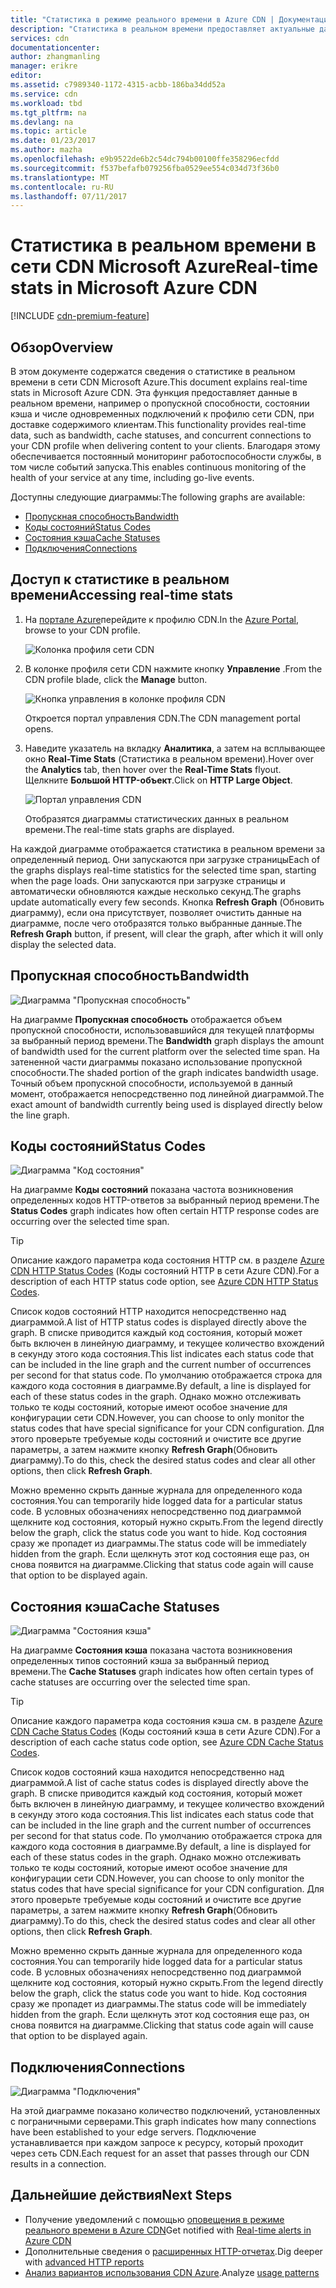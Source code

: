 ```yaml
---
title: "Статистика в режиме реального времени в Azure CDN | Документация Майкрософт"
description: "Статистика в реальном времени предоставляет актуальные данные о производительности сети Azure CDN при доставке содержимого клиентам."
services: cdn
documentationcenter: 
author: zhangmanling
manager: erikre
editor: 
ms.assetid: c7989340-1172-4315-acbb-186ba34dd52a
ms.service: cdn
ms.workload: tbd
ms.tgt_pltfrm: na
ms.devlang: na
ms.topic: article
ms.date: 01/23/2017
ms.author: mazha
ms.openlocfilehash: e9b9522de6b2c54dc794b00100ffe358296ecfdd
ms.sourcegitcommit: f537befafb079256fba0529ee554c034d73f36b0
ms.translationtype: MT
ms.contentlocale: ru-RU
ms.lasthandoff: 07/11/2017
---
```

# <a name="real-time-stats-in-microsoft-azure-cdn"></a><span data-ttu-id="c68ad-103">Статистика в реальном времени в сети CDN Microsoft Azure</span><span class="sxs-lookup"><span data-stu-id="c68ad-103">Real-time stats in Microsoft Azure CDN</span></span>
[!INCLUDE [cdn-premium-feature](../../includes/cdn-premium-feature.md)]

## <a name="overview"></a><span data-ttu-id="c68ad-104">Обзор</span><span class="sxs-lookup"><span data-stu-id="c68ad-104">Overview</span></span>
<span data-ttu-id="c68ad-105">В этом документе содержатся сведения о статистике в реальном времени в сети CDN Microsoft Azure.</span><span class="sxs-lookup"><span data-stu-id="c68ad-105">This document explains real-time stats in Microsoft Azure CDN.</span></span>  <span data-ttu-id="c68ad-106">Эта функция предоставляет данные в реальном времени, например о пропускной способности, состоянии кэша и числе одновременных подключений к профилю сети CDN, при доставке содержимого клиентам.</span><span class="sxs-lookup"><span data-stu-id="c68ad-106">This functionality provides real-time data, such as bandwidth, cache statuses, and concurrent connections to your CDN profile when delivering content to your clients.</span></span> <span data-ttu-id="c68ad-107">Благодаря этому обеспечивается постоянный мониторинг работоспособности службы, в том числе событий запуска.</span><span class="sxs-lookup"><span data-stu-id="c68ad-107">This enables continuous monitoring of the health of your service at any time, including go-live events.</span></span>

<span data-ttu-id="c68ad-108">Доступны следующие диаграммы:</span><span class="sxs-lookup"><span data-stu-id="c68ad-108">The following graphs are available:</span></span>

* [<span data-ttu-id="c68ad-109">Пропускная способность</span><span class="sxs-lookup"><span data-stu-id="c68ad-109">Bandwidth</span></span>](#bandwidth)
* [<span data-ttu-id="c68ad-110">Коды состояний</span><span class="sxs-lookup"><span data-stu-id="c68ad-110">Status Codes</span></span>](#status-codes)
* [<span data-ttu-id="c68ad-111">Состояния кэша</span><span class="sxs-lookup"><span data-stu-id="c68ad-111">Cache Statuses</span></span>](#cache-statuses)
* [<span data-ttu-id="c68ad-112">Подключения</span><span class="sxs-lookup"><span data-stu-id="c68ad-112">Connections</span></span>](#connections)

## <a name="accessing-real-time-stats"></a><span data-ttu-id="c68ad-113">Доступ к статистике в реальном времени</span><span class="sxs-lookup"><span data-stu-id="c68ad-113">Accessing real-time stats</span></span>
1. <span data-ttu-id="c68ad-114">На [портале Azure](https://portal.azure.com)перейдите к профилю CDN.</span><span class="sxs-lookup"><span data-stu-id="c68ad-114">In the [Azure Portal](https://portal.azure.com), browse to your CDN profile.</span></span>
   
    ![Колонка профиля сети CDN](./media/cdn-real-time-stats/cdn-profile-blade.png)
2. <span data-ttu-id="c68ad-116">В колонке профиля сети CDN нажмите кнопку **Управление** .</span><span class="sxs-lookup"><span data-stu-id="c68ad-116">From the CDN profile blade, click the **Manage** button.</span></span>
   
    ![Кнопка управления в колонке профиля CDN](./media/cdn-real-time-stats/cdn-manage-btn.png)
   
    <span data-ttu-id="c68ad-118">Откроется портал управления CDN.</span><span class="sxs-lookup"><span data-stu-id="c68ad-118">The CDN management portal opens.</span></span>
3. <span data-ttu-id="c68ad-119">Наведите указатель на вкладку **Аналитика**, а затем на всплывающее окно **Real-Time Stats** (Статистика в реальном времени).</span><span class="sxs-lookup"><span data-stu-id="c68ad-119">Hover over the **Analytics** tab, then hover over the **Real-Time Stats** flyout.</span></span>  <span data-ttu-id="c68ad-120">Щелкните **Большой HTTP-объект**.</span><span class="sxs-lookup"><span data-stu-id="c68ad-120">Click on **HTTP Large Object**.</span></span>
   
    ![Портал управления CDN](./media/cdn-real-time-stats/cdn-premium-portal.png)
   
    <span data-ttu-id="c68ad-122">Отобразятся диаграммы статистических данных в реальном времени.</span><span class="sxs-lookup"><span data-stu-id="c68ad-122">The real-time stats graphs are displayed.</span></span>

<span data-ttu-id="c68ad-123">На каждой диаграмме отображается статистика в реальном времени за определенный период. Они запускаются при загрузке страницы</span><span class="sxs-lookup"><span data-stu-id="c68ad-123">Each of the graphs displays real-time statistics for the selected time span, starting when the page loads.</span></span>  <span data-ttu-id="c68ad-124">Они запускаются при загрузке страницы и автоматически обновляются каждые несколько секунд.</span><span class="sxs-lookup"><span data-stu-id="c68ad-124">The graphs update automatically every few seconds.</span></span>  <span data-ttu-id="c68ad-125">Кнопка **Refresh Graph** (Обновить диаграмму), если она присутствует, позволяет очистить данные на диаграмме, после чего отобразятся только выбранные данные.</span><span class="sxs-lookup"><span data-stu-id="c68ad-125">The **Refresh Graph** button, if present, will clear the graph, after which it will only display the selected data.</span></span>

## <a name="bandwidth"></a><span data-ttu-id="c68ad-126">Пропускная способность</span><span class="sxs-lookup"><span data-stu-id="c68ad-126">Bandwidth</span></span>
![Диаграмма "Пропускная способность"](./media/cdn-real-time-stats/cdn-bandwidth.png)

<span data-ttu-id="c68ad-128">На диаграмме **Пропускная способность** отображается объем пропускной способности, использовавшийся для текущей платформы за выбранный период времени.</span><span class="sxs-lookup"><span data-stu-id="c68ad-128">The **Bandwidth** graph displays the amount of bandwidth used for the current platform over the selected time span.</span></span> <span data-ttu-id="c68ad-129">На затененной части диаграммы показано использование пропускной способности.</span><span class="sxs-lookup"><span data-stu-id="c68ad-129">The shaded portion of the graph indicates bandwidth usage.</span></span> <span data-ttu-id="c68ad-130">Точный объем пропускной способности, используемой в данный момент, отображается непосредственно под линейной диаграммой.</span><span class="sxs-lookup"><span data-stu-id="c68ad-130">The exact amount of bandwidth currently being used is displayed directly below the line graph.</span></span>

## <a name="status-codes"></a><span data-ttu-id="c68ad-131">Коды состояний</span><span class="sxs-lookup"><span data-stu-id="c68ad-131">Status Codes</span></span>
![Диаграмма "Код состояния"](./media/cdn-real-time-stats/cdn-status-codes.png)

<span data-ttu-id="c68ad-133">На диаграмме **Коды состояний** показана частота возникновения определенных кодов HTTP-ответов за выбранный период времени.</span><span class="sxs-lookup"><span data-stu-id="c68ad-133">The **Status Codes** graph indicates how often certain HTTP response codes are occurring over the selected time span.</span></span>

> [!TIP]
> <span data-ttu-id="c68ad-134">Описание каждого параметра кода состояния HTTP см. в разделе [Azure CDN HTTP Status Codes](https://msdn.microsoft.com/library/mt759238.aspx) (Коды состояний HTTP в сети Azure CDN).</span><span class="sxs-lookup"><span data-stu-id="c68ad-134">For a description of each HTTP status code option, see [Azure CDN HTTP Status Codes](https://msdn.microsoft.com/library/mt759238.aspx).</span></span>
> 
> 

<span data-ttu-id="c68ad-135">Список кодов состояний HTTP находится непосредственно над диаграммой.</span><span class="sxs-lookup"><span data-stu-id="c68ad-135">A list of HTTP status codes is displayed directly above the graph.</span></span> <span data-ttu-id="c68ad-136">В списке приводится каждый код состояния, который может быть включен в линейную диаграмму, и текущее количество вхождений в секунду этого кода состояния.</span><span class="sxs-lookup"><span data-stu-id="c68ad-136">This list indicates each status code that can be included in the line graph and the current number of occurrences per second for that status code.</span></span> <span data-ttu-id="c68ad-137">По умолчанию отображается строка для каждого кода состояния в диаграмме.</span><span class="sxs-lookup"><span data-stu-id="c68ad-137">By default, a line is displayed for each of these status codes in the graph.</span></span> <span data-ttu-id="c68ad-138">Однако можно отслеживать только те коды состояний, которые имеют особое значение для конфигурации сети CDN.</span><span class="sxs-lookup"><span data-stu-id="c68ad-138">However, you can choose to only monitor the status codes that have special significance for your CDN configuration.</span></span> <span data-ttu-id="c68ad-139">Для этого проверьте требуемые коды состояний и очистите все другие параметры, а затем нажмите кнопку **Refresh Graph**(Обновить диаграмму).</span><span class="sxs-lookup"><span data-stu-id="c68ad-139">To do this, check the desired status codes and clear all other options, then click **Refresh Graph**.</span></span> 

<span data-ttu-id="c68ad-140">Можно временно скрыть данные журнала для определенного кода состояния.</span><span class="sxs-lookup"><span data-stu-id="c68ad-140">You can temporarily hide logged data for a particular status code.</span></span>  <span data-ttu-id="c68ad-141">В условных обозначениях непосредственно под диаграммой щелкните код состояния, который нужно скрыть.</span><span class="sxs-lookup"><span data-stu-id="c68ad-141">From the legend directly below the graph, click the status code you want to hide.</span></span> <span data-ttu-id="c68ad-142">Код состояния сразу же пропадет из диаграммы.</span><span class="sxs-lookup"><span data-stu-id="c68ad-142">The status code will be immediately hidden from the graph.</span></span> <span data-ttu-id="c68ad-143">Если щелкнуть этот код состояния еще раз, он снова появится на диаграмме.</span><span class="sxs-lookup"><span data-stu-id="c68ad-143">Clicking that status code again will cause that option to be displayed again.</span></span>

## <a name="cache-statuses"></a><span data-ttu-id="c68ad-144">Состояния кэша</span><span class="sxs-lookup"><span data-stu-id="c68ad-144">Cache Statuses</span></span>
![Диаграмма "Состояния кэша"](./media/cdn-real-time-stats/cdn-cache-status.png)

<span data-ttu-id="c68ad-146">На диаграмме **Состояния кэша** показана частота возникновения определенных типов состояний кэша за выбранный период времени.</span><span class="sxs-lookup"><span data-stu-id="c68ad-146">The **Cache Statuses** graph indicates how often certain types of cache statuses are occurring over the selected time span.</span></span> 

> [!TIP]
> <span data-ttu-id="c68ad-147">Описание каждого параметра кода состояния кэша см. в разделе [Azure CDN Cache Status Codes](https://msdn.microsoft.com/library/mt759237.aspx) (Коды состояний кэша в сети Azure CDN).</span><span class="sxs-lookup"><span data-stu-id="c68ad-147">For a description of each cache status code option, see [Azure CDN Cache Status Codes](https://msdn.microsoft.com/library/mt759237.aspx).</span></span>
> 
> 

<span data-ttu-id="c68ad-148">Список кодов состояний кэша находится непосредственно над диаграммой.</span><span class="sxs-lookup"><span data-stu-id="c68ad-148">A list of cache status codes is displayed directly above the graph.</span></span> <span data-ttu-id="c68ad-149">В списке приводится каждый код состояния, который может быть включен в линейную диаграмму, и текущее количество вхождений в секунду этого кода состояния.</span><span class="sxs-lookup"><span data-stu-id="c68ad-149">This list indicates each status code that can be included in the line graph and the current number of occurrences per second for that status code.</span></span> <span data-ttu-id="c68ad-150">По умолчанию отображается строка для каждого кода состояния в диаграмме.</span><span class="sxs-lookup"><span data-stu-id="c68ad-150">By default, a line is displayed for each of these status codes in the graph.</span></span> <span data-ttu-id="c68ad-151">Однако можно отслеживать только те коды состояний, которые имеют особое значение для конфигурации сети CDN.</span><span class="sxs-lookup"><span data-stu-id="c68ad-151">However, you can choose to only monitor the status codes that have special significance for your CDN configuration.</span></span> <span data-ttu-id="c68ad-152">Для этого проверьте требуемые коды состояний и очистите все другие параметры, а затем нажмите кнопку **Refresh Graph**(Обновить диаграмму).</span><span class="sxs-lookup"><span data-stu-id="c68ad-152">To do this, check the desired status codes and clear all other options, then click **Refresh Graph**.</span></span> 

<span data-ttu-id="c68ad-153">Можно временно скрыть данные журнала для определенного кода состояния.</span><span class="sxs-lookup"><span data-stu-id="c68ad-153">You can temporarily hide logged data for a particular status code.</span></span>  <span data-ttu-id="c68ad-154">В условных обозначениях непосредственно под диаграммой щелкните код состояния, который нужно скрыть.</span><span class="sxs-lookup"><span data-stu-id="c68ad-154">From the legend directly below the graph, click the status code you want to hide.</span></span> <span data-ttu-id="c68ad-155">Код состояния сразу же пропадет из диаграммы.</span><span class="sxs-lookup"><span data-stu-id="c68ad-155">The status code will be immediately hidden from the graph.</span></span> <span data-ttu-id="c68ad-156">Если щелкнуть этот код состояния еще раз, он снова появится на диаграмме.</span><span class="sxs-lookup"><span data-stu-id="c68ad-156">Clicking that status code again will cause that option to be displayed again.</span></span>

## <a name="connections"></a><span data-ttu-id="c68ad-157">Подключения</span><span class="sxs-lookup"><span data-stu-id="c68ad-157">Connections</span></span>
![Диаграмма "Подключения"](./media/cdn-real-time-stats/cdn-connections.png)

<span data-ttu-id="c68ad-159">На этой диаграмме показано количество подключений, установленных с пограничными серверами.</span><span class="sxs-lookup"><span data-stu-id="c68ad-159">This graph indicates how many connections have been established to your edge servers.</span></span> <span data-ttu-id="c68ad-160">Подключение устанавливается при каждом запросе к ресурсу, который проходит через сеть CDN.</span><span class="sxs-lookup"><span data-stu-id="c68ad-160">Each request for an asset that passes through our CDN results in a connection.</span></span>

## <a name="next-steps"></a><span data-ttu-id="c68ad-161">Дальнейшие действия</span><span class="sxs-lookup"><span data-stu-id="c68ad-161">Next Steps</span></span>
* <span data-ttu-id="c68ad-162">Получение уведомлений с помощью [оповещения в режиме реального времени в Azure CDN](cdn-real-time-alerts.md)</span><span class="sxs-lookup"><span data-stu-id="c68ad-162">Get notified with [Real-time alerts in Azure CDN](cdn-real-time-alerts.md)</span></span>
* <span data-ttu-id="c68ad-163">Дополнительные сведения о [расширенных HTTP-отчетах](cdn-advanced-http-reports.md).</span><span class="sxs-lookup"><span data-stu-id="c68ad-163">Dig deeper with [advanced HTTP reports](cdn-advanced-http-reports.md)</span></span>
* <span data-ttu-id="c68ad-164">[Анализ вариантов использования CDN Azure](cdn-analyze-usage-patterns.md).</span><span class="sxs-lookup"><span data-stu-id="c68ad-164">Analyze [usage patterns](cdn-analyze-usage-patterns.md)</span></span>

